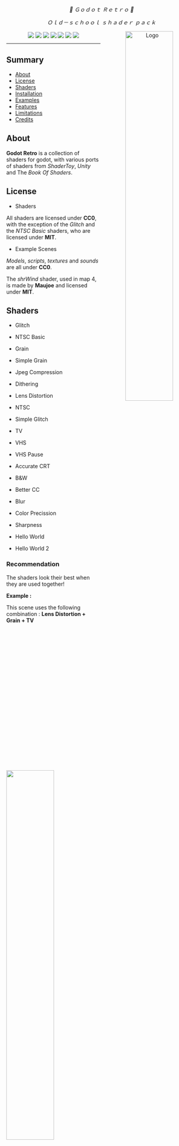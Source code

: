 <div align="center">
    <p align="center"> <i> 💜 Ｇｏｄｏｔ Ｒｅｔｒｏ 💜 </i> </p>
    <p align="center"> <i> Ｏｌｄ－ｓｃｈｏｏｌ ｓｈａｄｅｒ ｐａｃｋ </i> </p>
    <img src="https://user-images.githubusercontent.com/56614267/187816590-4fc9e419-84ba-4082-bfaf-e6f02001824d.png" alt="Logo" align="right" width="50%"></img>
    <img src="https://img.shields.io/badge/license-CC0%20&%20MIT-b339e3?style=flat-square" align="center"></img>
    <img src="https://img.shields.io/github/stars/Ahopness/GodotRetro?color=b339e3&style=flat-square" align="center"></img>
    <img src="https://img.shields.io/github/forks/Ahopness/GodotRetro?color=b339e3&style=flat-square" align="center"></img>
    <img src="https://img.shields.io/badge/version-3.5.0-b339e3?style=flat-square" align="center"></img>
    <img src="https://img.shields.io/github/repo-size/Ahopness/GodotRetro?color=b339e3&style=flat-square" align="center"></img>
    <img src="https://img.shields.io/github/last-commit/Ahopness/GodotRetro?color=b339e3&style=flat-square" align="center"></img>
    <img src="https://img.shields.io/badge/Twitter-Ahopness-b339e3?style=flat-square" align="center"></img>
    <hr>
</div>

## Summary

* [About](#about)
* [License](#license)
* [Shaders](#shaders)
* [Installation](#installation)
* [Examples](#examples)
* [Features](#features)
* [Limitations](#limitations)
* [Credits](#credits)



## About

**Godot Retro** is a collection of shaders for godot, with various ports of shaders from *ShaderToy*, *Unity* and The *Book Of Shaders*. 



## License

* Shaders

All shaders are licensed under **CC0**, with the exception of the *Glitch* and the *NTSC Basic* shaders, who are licensed under **MIT**. 

* Example Scenes

*Models*, *scripts*, *textures* and *sounds* are all under **CC0**.

The *shrWind* shader, used in map 4, is made by **Maujoe** and licensed under **MIT**.



## Shaders

- Glitch

- NTSC Basic

- Grain

- Simple Grain

- Jpeg Compression

- Dithering

- Lens Distortion

- NTSC

- Simple Glitch

- TV

- VHS

- VHS Pause

- Accurate CRT

- B&W

- Better CC

- Blur

- Color Precission

- Sharpness

- Hello World

- Hello World 2

### Recommendation

The shaders look their best when they are used together!

**Example :**

This scene uses the following combination : **Lens Distortion + Grain + TV**

<img src="https://user-images.githubusercontent.com/56614267/138868860-0a105613-279c-4918-84b1-a1208ad206f8.png" width="50%"></img>

And this scene uses this combination : **Lens Distortion + Sharpness + NTSC**

<img src="https://user-images.githubusercontent.com/56614267/138868037-8d0ec41a-9e59-47ec-9873-fc9a2ff014b9.gif" width="50%"></img>


- Tip 1 : **Sharpness** is a must have when using any of the *TV*, *VHS* or the *NTSC* shaders for getting a more realistic retro effect!

- Tip 2 : **Lens Distortion** and a high FOV looks like the old MTV 2000 blumbers aesthetics if used correctly!

- Tip 3 : Be careful with **Grain**! It can get very messy if you aren't careful!

- Tip 4 : All shaders can be used beyond their default range values, just open the shader code and adjust the numbers inside the *hint_range()* function in the variables section.

- Tip 5 : **ALWAYS** check the headers of the shaders you are using, there's information about the *compatibility*, *credits* and *licensing*!



## Installation

**How to use a shader included in this collection in your projects** :

1. Copy the *GodotRetro* folder to your project (can be added anywhere in the filesystem)


***For normal shader*** :

2. Just add the shader to a *ShaderMaterial*.


***For screen space shaders*** :

2. Create a *ColorRect* and make it a *FullRect* in the *Layout* options

3. Assign the preferred shader to the *ShaderMaterial* property of the *ColorRect*.


**Example :**

![example](https://i.imgur.com/sSti5i8.png)


**You have successfully applied your first shader!!** Have fun!


### DISCLAMER :

- To use 2 or more shaders at the same time, you gotta use a BackBufferCopy set as Viewport for each shader.
- 
- For UI, make sure to set it above the shaders for them to be affected by the shaders for more uniformity and immersion.



## Examples

5 free and easy to learn example scenes are included in this collection.

<div align="center">
   <img src="https://user-images.githubusercontent.com/56614267/138868105-6b24ea23-ba13-4160-b936-35a43f9993d5.gif" align="center" width="30%"></img>
   <img src="https://user-images.githubusercontent.com/56614267/138868168-803a3cd0-82c9-4b83-8e1e-9bc614d5681c.png" align="center" width="30%"></img>
   <img src="https://user-images.githubusercontent.com/56614267/187816644-c782709d-87d3-4d74-8b16-659a700fb408.png" align="center" width="30%"></img>
</div>

**General controls**:

|    ESC    |
|-----------|
| Quit Game |

**Map 1 controls**:

|    W   |     A     |     S     |     D      |     E     |     Q     | Shift |
|--------|-----------|-----------|------------|-----------|-----------|-------|
| Foward | Turn Left | Backwards | Turn Right | Walk Left | Walk Left |  Run  |

**Map 4 controls**:

|     A     |     D      |
|-----------|------------|
| Move Left | Move Right |



## Features

 - **22** easy to use godot shaders

 - 5 well done **example projects**



## Limitations

Unfortunately, some shaders arent 100% perfect.

 - Some shaders may not work in GLES2, please check the respective shader's header inside the shader code tab for more information!



## Credits 

Shaders ported by : **Ahopness ([@ahopness](http://twitter.com/ahopness "My Twitter Account"))**

*B&W* shader was originally made by : **demofox (ShaderToy)**

*Color Precission* shader was originally made by : **abelcamarena (ShaderToy)**

*Jpeg Compression* shader was originally made by : **paniq (ShaderToy)**

*Better CC* shader was originally made by **Wunkolo(ShaderToy)**

*Lens Distortion* shader was originally made by **jcant0n(ShaderToy)**

*Sharpness* shader was originally made by **Nihilistic_Furry(ShaderToy)**

*Grain* shader was originally made by **spl!te(GitHub) & martinsh(Personal Blog)**

*Simple Grain* shader was originally made by : **juniorxsound (ShaderToy)**

*TV* shader was originally made by : **ehj1 (ShaderToy)**

*VHS* shader was originally made by : **FMS_Cat (ShaderToy)**

*VHS Pause* shader was originally made by : **caaaaaaarter (ShaderToy)**

*NTSC* shader was originally made by : **ompuco (ShaderToy)**

*NTSC Basic* shader was originally made by : **keijiro (Github)**

*Glitch* shader was originally made by : **keijiro (GitHub)**

*Simple Glitch* shader was originally made by : **Gaktan (ShaderToy)**

*Blur* shader was originally made by : **jcant0n (ShaderToy)**

*Hello World* and *Hello World 2* shaders were originally made by : **Patricio Gonzalez Vivo** 

